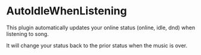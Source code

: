 # AutoIdleWhenListening

This plugin automatically updates your online status (online, idle, dnd) when listening to song.

It will change your status back to the prior status when the music is over.
